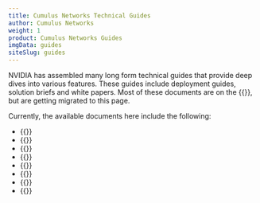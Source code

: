 ```yaml
---
title: Cumulus Networks Technical Guides
author: Cumulus Networks
weight: 1
product: Cumulus Networks Guides
imgData: guides
siteSlug: guides
---
```


NVIDIA has assembled many long form technical guides that provide deep dives into various features. These guides include deployment guides, solution briefs and white papers. Most of these documents are on the {{<exlink url="https://resource.nvidia.com/l/en-us-networking" text="main website">}}, but are getting migrated to this page.

Currently, the available documents here include the following:

- {{<link title="Cumulus Linux VXLAN and EVPN Network Reference Design Guide">}}
- {{<link title="Data Center Interconnect Reference Design Guide">}}
- {{<link title="Data Center Network Automation Quick Start Guide">}}
- {{<link title="Production Ready Automation Guide">}}
- {{<link title="Campus Architecture Solution Guide">}}
- {{<link title="Cumulus Linux Security Guide">}}
- {{<link title="Cumulus Linux Configuration Guide for Ethernet Storage Fabrics">}}
- {{<link title="Cumulus Linux Deployment Guide for VMware NSX-T">}}
